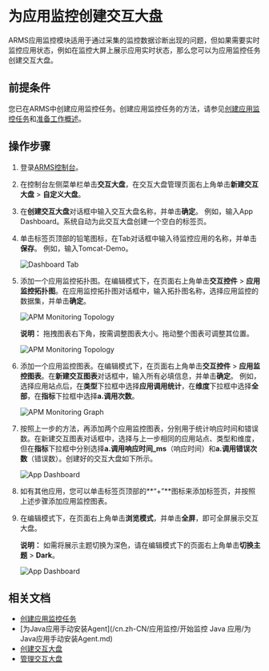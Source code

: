 # 为应用监控创建交互大盘

ARMS应用监控模块适用于通过采集的监控数据诊断出现的问题，但如果需要实时监控应用状态，例如在监控大屏上展示应用实时状态，那么您可以为应用监控任务创建交互大盘。

## 前提条件

您已在ARMS中创建应用监控任务。创建应用监控任务的方法，请参见[创建应用监控任务](/cn.zh-CN/快速入门/创建应用监控任务.md)和[准备工作概述](/cn.zh-CN/应用监控/准备工作概述.md)。

## 操作步骤

1.  登录[ARMS控制台](https://arms.console.aliyun.com/#/home)。
2.  在控制台左侧菜单栏单击**交互大盘**，在交互大盘管理页面右上角单击**新建交互大盘** \> **自定义大盘**。
3.  在**创建交互大盘**对话框中输入交互大盘名称，并单击**确定**。 例如，输入App Dashboard。系统自动为此交互大盘创建一个空白的标签页。
4.  单击标签页顶部的铅笔图标，在Tab对话框中输入待监控应用的名称，并单击**保存**。 例如，输入Tomcat-Demo。

    ![Dashboard Tab](https://static-aliyun-doc.oss-accelerate.aliyuncs.com/assets/img/zh-CN/7160316061/p43475.png)

5.  添加一个应用监控拓扑图。在编辑模式下，在页面右上角单击**交互控件** \> **应用监控拓扑图**。在应用监控拓扑图对话框中，输入拓扑图名称，选择应用监控的数据集，并单击**确定**。

    ![APM Monitoring Topology](https://static-aliyun-doc.oss-accelerate.aliyuncs.com/assets/img/zh-CN/7160316061/p43476.png)

    **说明：** 拖拽图表右下角，按需调整图表大小。拖动整个图表可调整其位置。

    ![APM Monitoring Topology](https://static-aliyun-doc.oss-accelerate.aliyuncs.com/assets/img/zh-CN/7160316061/p43477.png)

6.  添加一个应用监控图表。在编辑模式下，在页面右上角单击**交互控件** \> **应用监控图表**。在**新建交互图表**对话框中，输入所有必填信息，并单击**确定**。 例如，选择应用站点后，在**类型**下拉框中选择**应用调用统计**，在**维度**下拉框中选择**全部**，在**指标**下拉框中选择**a.调用次数**。

    ![APM Monitoring Graph ](https://static-aliyun-doc.oss-accelerate.aliyuncs.com/assets/img/zh-CN/7160316061/p43478.png)

7.  按照上一步的方法，再添加两个应用监控图表，分别用于统计响应时间和错误数。在新建交互图表对话框中，选择与上一步相同的应用站点、类型和维度，但在**指标**下拉框中分别选择**a.调用响应时间\_ms**（响应时间）和**a.调用错误次数**（错误数）。创建好的交互大盘如下所示。

    ![App Dashboard](https://static-aliyun-doc.oss-accelerate.aliyuncs.com/assets/img/zh-CN/7160316061/p43479.png)

8.  如有其他应用，您可以单击标签页顶部的**“+”**图标来添加标签页，并按照上述步骤添加应用监控图表。
9.  在编辑模式下，在页面右上角单击**浏览模式**，并单击**全屏**，即可全屏展示交互大盘。

    **说明：** 如需将展示主题切换为深色，请在编辑模式下的页面右上角单击**切换主题** \> **Dark**。

    ![App Dashboard](https://static-aliyun-doc.oss-accelerate.aliyuncs.com/assets/img/zh-CN/7160316061/p43486.png)


## 相关文档

-   [创建应用监控任务](/cn.zh-CN/快速入门/创建应用监控任务.md)
-   [为Java应用手动安装Agent](/cn.zh-CN/应用监控/开始监控 Java 应用/为Java应用手动安装Agent.md)
-   [创建交互大盘](/cn.zh-CN/大盘和报警/创建交互大盘.md)
-   [管理交互大盘](/cn.zh-CN/大盘和报警/管理交互大盘.md)

